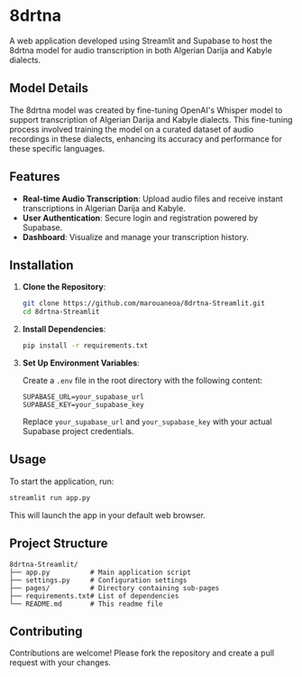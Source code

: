 # 8drtna

A web application developed using Streamlit and Supabase to host the 8drtna model for audio transcription in both Algerian Darija and Kabyle dialects.

## Model Details

The 8drtna model was created by fine-tuning OpenAI's Whisper model to support transcription of Algerian Darija and Kabyle dialects. This fine-tuning process involved training the model on a curated dataset of audio recordings in these dialects, enhancing its accuracy and performance for these specific languages.

## Features

- **Real-time Audio Transcription**: Upload audio files and receive instant transcriptions in Algerian Darija and Kabyle.
- **User Authentication**: Secure login and registration powered by Supabase.
- **Dashboard**: Visualize and manage your transcription history.

## Installation

1. **Clone the Repository**:

     ```bash
    git clone https://github.com/marouaneoa/8drtna-Streamlit.git
    cd 8drtna-Streamlit
    ```  

2. **Install Dependencies**:

     ```bash
    pip install -r requirements.txt
    ```  

3. **Set Up Environment Variables**:

    Create a `.env` file in the root directory with the following content:

     ```
    SUPABASE_URL=your_supabase_url
    SUPABASE_KEY=your_supabase_key
    ```  

    Replace `your_supabase_url` and `your_supabase_key` with your actual Supabase project credentials.

## Usage

To start the application, run:


```bash
streamlit run app.py
```


This will launch the app in your default web browser.

## Project Structure


```
8drtna-Streamlit/
├── app.py          # Main application script
├── settings.py     # Configuration settings
├── pages/          # Directory containing sub-pages
├── requirements.txt# List of dependencies
└── README.md       # This readme file
```


## Contributing

Contributions are welcome! Please fork the repository and create a pull request with your changes.
